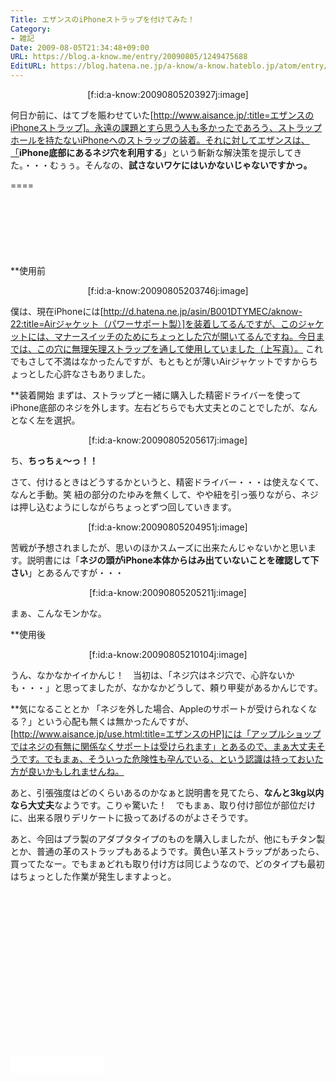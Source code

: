 ```yaml
---
Title: エザンスのiPhoneストラップを付けてみた！
Category:
- 雑記
Date: 2009-08-05T21:34:48+09:00
URL: https://blog.a-know.me/entry/20090805/1249475688
EditURL: https://blog.hatena.ne.jp/a-know/a-know.hateblo.jp/atom/entry/12921228815727979981
---
```


<div align=center>[f:id:a-know:20090805203927j:image]</div>

何日か前に、はてブを賑わせていた[http://www.aisance.jp/:title=エザンスのiPhoneストラップ]。永遠の課題とすら思う人も多かったであろう、ストラップホールを持たないiPhoneへのストラップの装着。それに対してエザンスは、「<span style="font-weight:bold;">iPhone底部にあるネジ穴を利用する</span>」という斬新な解決策を提示してきた。・・・むぅぅ。そんなの、<span style="font-weight:bold;">試さないワケにはいかないじゃないですかっ。</span>

====

<script async src="//pagead2.googlesyndication.com/pagead/js/adsbygoogle.js"></script>
<!-- article-top -->
<ins class="adsbygoogle"
     style="display:inline-block;width:728px;height:90px"
     data-ad-client="ca-pub-3463034538369189"
     data-ad-slot="8367620130"></ins>
<script>
(adsbygoogle = window.adsbygoogle || []).push({});
</script>


**使用前
<div align=center>[f:id:a-know:20090805203746j:image]</div>

僕は、現在iPhoneには[http://d.hatena.ne.jp/asin/B001DTYMEC/aknow-22:title=Airジャケット（パワーサポート製）]を装着してるんですが、このジャケットには、マナースイッチのためにちょっとした穴が開いてるんですね。今日までは、この穴に無理矢理ストラップを通して使用していました（上写真）。
これでもさして不満はなかったんですが、もともとが薄いAirジャケットですからちょっとした心許なさもありました。


**装着開始
まずは、ストラップと一緒に購入した精密ドライバーを使ってiPhone底部のネジを外します。左右どちらでも大丈夫とのことでしたが、なんとなく左を選択。

<div align=center>[f:id:a-know:20090805205617j:image]</div>

ち、<span style="font-weight:bold;">ちっちぇ〜っ！！</span>



さて、付けるときはどうするかというと、精密ドライバー・・・は使えなくて、なんと手動。笑
紐の部分のたゆみを無くして、やや紐を引っ張りながら、ネジは押し込むようにしながらちょっとずつ回していきます。

<div align=center>[f:id:a-know:20090805204951j:image]</div>

苦戦が予想されましたが、思いのほかスムーズに出来たんじゃないかと思います。説明書には「<span style="font-weight:bold;">ネジの頭がiPhone本体からはみ出ていないことを確認して下さい</span>」とあるんですが・・・

<div align=center>[f:id:a-know:20090805205211j:image]</div>

まぁ、こんなモンかな。


**使用後
<div align=center>[f:id:a-know:20090805210104j:image]</div>

うん、なかなかイイかんじ！　当初は、「ネジ穴はネジ穴で、心許ないかも・・・」と思ってましたが、なかなかどうして、頼り甲斐があるかんじです。


**気になることとか
「ネジを外した場合、Appleのサポートが受けられなくなる？」という心配も無くは無かったんですが、[http://www.aisance.jp/use.html:title=エザンスのHP]には「アップルショップではネジの有無に関係なくサポートは受けられます」とあるので、まぁ大丈夫そうです。でもまぁ、そういった危険性も孕んでいる、という認識は持っておいた方が良いかもしれませんね。

あと、引張強度はどのくらいあるのかなぁと説明書を見てたら、<span style="font-weight:bold;">なんと3kg以内なら大丈夫</span>なようです。こりゃ驚いた！　でもまぁ、取り付け部位が部位だけに、出来る限りデリケートに扱ってあげるのがよさそうです。

あと、今回はプラ製のアダプタタイプのものを購入しましたが、他にもチタン製とか、普通の革のストラップもあるようです。黄色い革ストラップがあったら、買ってたなー。でもまぁどれも取り付け方は同じようなので、どのタイプも最初はちょっとした作業が発生しますよっと。


<script async src="//pagead2.googlesyndication.com/pagead/js/adsbygoogle.js"></script>
<!-- article-bottom2 -->
<ins class="adsbygoogle"
     style="display:inline-block;width:300px;height:250px"
     data-ad-client="ca-pub-3463034538369189"
     data-ad-slot="5274552934"></ins>
<script>
(adsbygoogle = window.adsbygoogle || []).push({});
</script>


<iframe src="//blog.hatena.ne.jp/a-know/a-know.hateblo.jp/subscribe/iframe" allowtransparency="true" frameborder="0" scrolling="no" width="150" height="28"></iframe>
